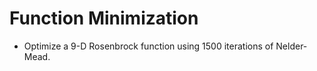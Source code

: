 # Function Minimization

- Optimize a 9-D Rosenbrock function using 1500 iterations of Nelder-Mead.
